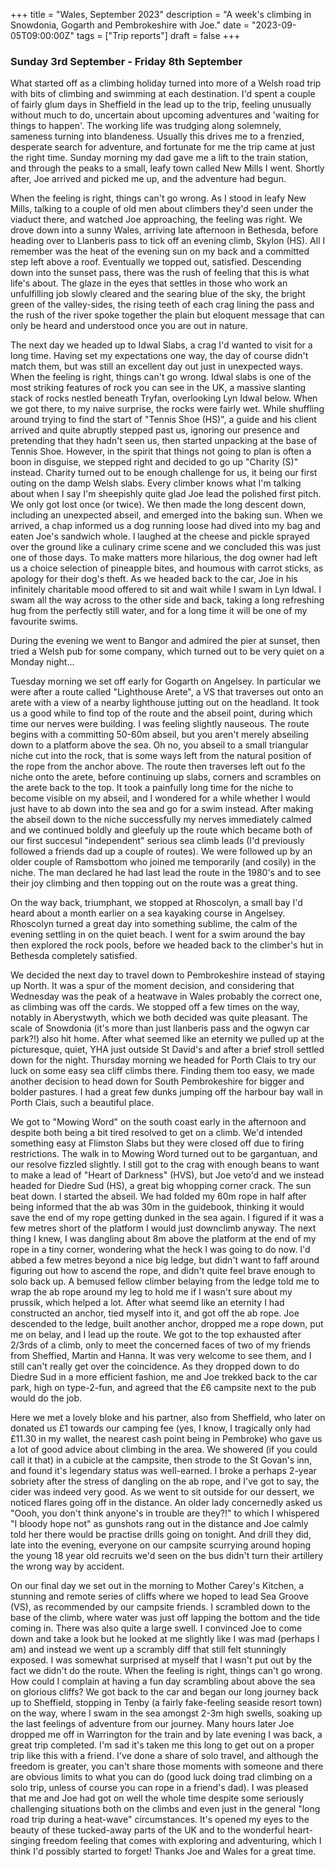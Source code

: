 +++
title = "Wales, September 2023"
description = "A week's climbing in Snowdonia, Gogarth and Pembrokeshire with Joe."
date = "2023-09-05T09:00:00Z"
tags = ["Trip reports"]
draft = false
+++

<!-- <div class="single-image-panel">
  <img src="/wales-september-2023/careys1.jpg" alt="Mother Carey's Kitchen"/>
  <caption>Mother Carey's Kitchen in the sea mist.</caption>
</div> -->


### Sunday 3rd September - Friday 8th September

What started off as a climbing holiday turned into more of a Welsh road trip with bits of climbing and swimming at each destination. I'd spent a couple of fairly glum days in Sheffield in the lead up to the trip, feeling unusually without much to do, uncertain about upcoming adventures and 'waiting for things to happen'. The working life was trudging along solemnely, sameness turning into blandeness. Usually this drives me to a frenzied, desperate search for adventure, and fortunate for me the trip came at just the right time. Sunday morning my dad gave me a lift to the train station, and through the peaks to a small, leafy town called New Mills I went. Shortly after, Joe arrived and picked me up, and the adventure had begun.

When the feeling is right, things can't go wrong. As I stood in leafy New Mills, talking to a couple of old men about climbers they'd seen under the viaduct there, and watched Joe approaching, the feeling was right. We drove down into a sunny Wales, arriving late afternoon in Bethesda, before heading over to Llanberis pass to tick off an evening climb, Skylon (HS). All I remember was the heat of the evening sun on my back and a committed step left above a roof. Eventually we topped out, satisfied. Descending down into the sunset pass, there was the rush of feeling that this is what life's about. The glaze in the eyes that settles in those who work an unfulfilling job slowly cleared and the searing blue of the sky, the bright green of the valley-sides, the rising teeth of each crag lining the pass and the rush of the river spoke together the plain but eloquent message that can only be heard and understood once you are out in nature.

<!-- <div class="single-image-panel">
  <img src="/wales-september-2023/idwal.jpg" alt="Lyn Idwal and idwal slabs"/>
  <caption>Lyn Idwal and Idwal slabs.</caption>
</div> -->

The next day we headed up to Idwal Slabs, a crag I'd wanted to visit for a long time. Having set my expectations one way, the day of course didn't match them, but was still an excellent day out just in unexpected ways. When the feeling is right, things can't go wrong. Idwal slabs is one of the most striking features of rock you can see in the UK, a massive slanting stack of rocks nestled beneath Tryfan, overlooking Lyn Idwal below. When we got there, to my naive surprise, the rocks were fairly wet. While shuffling around trying to find the start of "Tennis Shoe (HS)", a guide and his client arrived and quite abruptly stepped past us, ignoring our presence and pretending that they hadn't seen us, then started unpacking at the base of Tennis Shoe. However, in the spirit that things not going to plan is often a boon in disguise, we stepped right and decided to go up "Charity (S)" instead. Charity turned out to be enough challenge for us, it being our first outing on the damp Welsh slabs. Every climber knows what I'm talking about when I say I'm sheepishly quite glad Joe lead the polished first pitch. We only got lost once (or twice). We then made the long descent down, including an unexpected abseil, and emerged into the baking sun. When we arrived, a chap informed us a dog running loose had dived into my bag and eaten Joe's sandwich whole. I laughed at the cheese and pickle sprayed over the ground like a culinary crime scene and we concluded this was just one of those days. To make matters more hilarious, the dog owner had left us a choice selection of pineapple bites, and houmous with carrot sticks, as apology for their dog's theft. As we headed back to the car, Joe in his infinitely charitable mood offered to sit and wait while I swam in Lyn Idwal. I swam all the way across to the other side and back, taking a long refreshing hug from the perfectly still water, and for a long time it will be one of my favourite swims. 

<!-- <div class="single-image-panel small-panel">
  <img src="/wales-september-2023/crime.jpg" alt="A culinary crime scene, the cheese and pickle still fresh."/>
  <caption>A culinary crime scene, the cheese and pickle still fresh.</caption>
</div> -->

During the evening we went to Bangor and admired the pier at sunset, then tried a Welsh pub for some company, which turned out to be very quiet on a Monday night... 

Tuesday morning we set off early for Gogarth on Angelsey. In particular we were after a route called "Lighthouse Arete", a VS that traverses out onto an arete with a view of a nearby lighthouse jutting out on the headland. It took us a good while to find top of the route and the abseil point, during which time our nerves were building. I was feeling slightly nauseous. The route begins with a committing 50-60m abseil, but you aren't merely abseiling down to a platform above the sea. Oh no, you abseil to a small triangular niche cut into the rock, that is some ways left from the natural position of the rope from the anchor above. The route then traverses left out fo the niche onto the arete, before continuing up slabs, corners and scrambles on the arete back to the top. It took a painfully long time for the niche to become visible on my abseil, and I wondered for a while whether I would just have to ab down into the sea and go for a swim instead. After making the abseil down to the niche successfully my nerves immediately calmed and we continued boldly and gleefuly up the route which became both of our first succesul "independent" serious sea climb leads (I'd previously followed a friends dad up a couple of routes). We were followed up by an older couple of Ramsbottom who joined me temporarily (and cosily) in the niche. The man declared he had last lead the route in the 1980's and to see their joy climbing and then topping out on the route was a great thing. 

<!-- <div class="single-image-panel">
  <div class="two-image-panel">
    <img src="/wales-september-2023/lighthouse.jpg" alt="Lighthouse Arete."/>
    <img src="/wales-september-2023/lighthouse_back.jpg" alt="Lighthouse Arete rear view."/>
  </div>
  <caption>Two happy chappies on Lighthouse Arete (VS), and a view from the niche.</caption>
</div> -->

On the way back, triumphant, we stopped at Rhoscolyn, a small bay I'd heard about a month earlier on a sea kayaking course in Angelsey. Rhoscolyn turned a great day into something sublime, the calm of the evening settling in on the quiet beach. I went for a swim around the bay then explored the rock pools, before we headed back to the climber's hut in Bethesda completely satisfied. 

<!-- <div class="single-image-panel">
  <img src="/wales-september-2023/Rhoscolyn.jpg" alt="Rhoscolyn bay."/>
  <caption>Rhoscolyn bay.</caption>
</div> -->

We decided the next day to travel down to Pembrokeshire instead of staying up North. It was a spur of the moment decision, and considering that Wednesday was the peak of a heatwave in Wales probably the correct one, as climbing was off the cards. We stopped off a few times on the way, notably in Aberystwyth, which we both decided was quite pleasant. The scale of Snowdonia (it's more than just llanberis pass and the ogwyn car park?!) also hit home. After what seemed like an eternity we pulled up at the picturesque, quiet, YHA just outside St David's and after a brief stroll settled down for the night. Thursday morning we headed for Porth Clais to try our luck on some easy sea cliff climbs there. Finding them too easy, we made another decision to head down for South Pembrokeshire for bigger and bolder pastures. I had a great few dunks jumping off the harbour bay wall in Porth Clais, such a beautiful place. 


<!-- <div class="single-image-panel">
  <div class="two-image-panel">
    <img src="/wales-september-2023/yha.jpg" alt="St david's YHA."/>
    <img src="/wales-september-2023/bay-jumping.jpg" alt="Porth Clais."/>
  </div>
  <caption>The view out to sea from a hill above St. David's YHA. And the bay at Porth Clais.</caption>
</div> -->

We got to "Mowing Word" on the south coast early in the afternoon and despite both being a bit tired resolved to get on a climb. We'd intended something easy at Flimston Slabs but they were closed off due to firing restrictions. The walk in to Mowing Word turned out to be gargantuan, and our resolve fizzled slightly. I still got to the crag with enough beans to want to make a lead of "Heart of Darkness" (HVS), but Joe veto'd and we instead headed for Diedre Sud (HS), a great big whopping corner crack. The sun beat down. I started the abseil. We had folded my 60m rope in half after being informed that the ab was 30m in the guidebook, thinking it would save the end of my rope getting dunked in the sea again. I figured if it was a few metres short of the platform I would just downclimb anyway. The next thing I knew, I was dangling about 8m above the platform at the end of my rope in a tiny corner, wondering what the heck I was going to do now. I'd abbed a few metres beyond a nice big ledge, but didn't want to faff around figuring out how to ascend the rope, and didn't quite feel brave enough to solo back up. A bemused fellow climber belaying from the ledge told me to wrap the ab rope around my leg to hold me if I wasn't sure about my prussik, which helped a lot. After what seemd like an eternity I had constructed an anchor, tied myself into it, and got off the ab rope. Joe descended to the ledge, built another anchor, dropped me a rope down, put me on belay, and I lead up the route. We got to the top exhausted after 2/3rds of a climb, only to meet the concerned faces of two of my friends from Sheffied, Martin and Hanna. It was very welcome to see them, and I still can't really get over the coincidence. As they dropped down to do Diedre Sud in a more efficient fashion, me and Joe trekked back to the car park, high on type-2-fun, and agreed that the £6 campsite next to the pub would do the job.

Here we met a lovely bloke and his partner, also from Sheffield, who later on donated us £1 towards our camping fee (yes, I know, I tragically only had £11.30 in my wallet, the nearest cash point being in Pembroke) who gave us a lot of good advice about climbing in the area. We showered (if you could call it that) in a cubicle at the campsite, then strode to the St Govan's inn, and found it's legendary status was well-earned. I broke a perhaps 2-year sobriety after the stress of dangling on the ab rope, and I've got to say, the cider was indeed very good. As we went to sit outside for our dessert, we noticed flares going off in the distance. An older lady concernedly asked us "Oooh, you don't think anyone's in trouble are they?!" to which I whispered "I bloody hope not" as gunshots rang out in the distance and Joe calmly told her there would be practise drills going on tonight. And drill they did, late into the evening, everyone on our campsite scurrying around hoping the young 18 year old recruits we'd seen on the bus didn't turn their artillery the wrong way by accident. 

<!-- <div class="single-image-panel small-panel">
  <img src="/wales-september-2023/flares.jpg" alt="Flares."/>
  <caption>Military flares as seen from St Govan's Inn.</caption>
</div> -->

On our final day we set out in the morning to Mother Carey's Kitchen, a stunning and remote series of cliffs where we hoped to lead Sea Groove (VS), as recommended by our campsite friends. I scrambled down to the base of the climb, where water was just off lapping the bottom and the tide coming in. There was also quite a large swell. I convinced Joe to come down and take a look but he looked at me slightly like I was mad (perhaps I am) and instead we went up a scrambly diff that still felt stunningly exposed. I was somewhat surprised at myself that I wasn't put out by the fact we didn't do the route. When the feeling is right, things can't go wrong. How could I complain at having a fun day scrambling about above the sea on glorious cliffs? We got back to the car and began our long journey back up to Sheffield, stopping in Tenby (a fairly fake-feeling seaside resort town) on the way, where I swam in the sea amongst 2-3m high swells, soaking up the last feelings of adventure from our journey. Many hours later Joe dropped me off in Warrington for the train and by late evening I was back, a great trip completed. I'm sad it's taken me this long to get out on a proper trip like this with a friend. I've done a share of solo travel, and although the freedom is greater, you can't share those moments with someone and there are obvious limits to what you can do (good luck doing trad climbing on a solo trip, unless of course you can rope in a friend's dad). I was pleased that me and Joe had got on well the whole time despite some seriously challenging situations both on the climbs and even just in the general "long road trip during a heat-wave" circumstances. It's opened my eyes to the beauty of these tucked-away parts of the UK and to the wonderful heart-singing freedom feeling that comes with exploring and adventuring, which I think I'd possibly started to forget! Thanks Joe and Wales for a great time.
<!-- 
<div class="single-image-panel">
  <div class="two-image-panel">
    <img src="/wales-september-2023/careys1.jpg" alt="Mother carey's kitchen view"/>
    <img src="/wales-september-2023/careys2.jpg" alt="Mother carey's kitchen downclimb."/>
  </div>
  <caption>Mother Carey's Kitchen, our final day in Wales.</caption>
</div> -->

